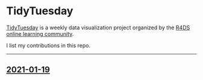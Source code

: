 # TidyTuesday

[TidyTuesday](https://github.com/rfordatascience/tidytuesday) is a weekly data visualization project organized by the [R4DS online learning community](https://twitter.com/r4dscommunity).  

I list my contributions in this repo.

-----

## [2021-01-19]()
